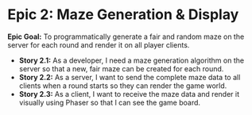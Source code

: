 # **Epic 2: Maze Generation & Display**

**Epic Goal:** To programmatically generate a fair and random maze on the server for each round and render it on all player clients.

* **Story 2.1:** As a developer, I need a maze generation algorithm on the server so that a new, fair maze can be created for each round.  
* **Story 2.2:** As a server, I want to send the complete maze data to all clients when a round starts so they can render the game world.  
* **Story 2.3:** As a client, I want to receive the maze data and render it visually using Phaser so that I can see the game board.
